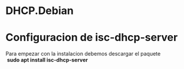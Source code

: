 # DHCP.Debian
<h1>Configuracion de isc-dhcp-server</h1>

<p>Para empezar con la instalacion debemos descargar el paquete<br>
&nbsp;<strong>sudo apt install isc-dhcp-server</strong></p>
